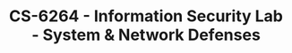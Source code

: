 ---
layout: course
title: CS-6264 - Information Security Lab -  System & Network Defenses
aliases: SND,  ISND,  ISLND
course_id: CS-6264
permalink: /CS-6264/
avg_difficulty: 4.00
avg_rating: 3.40
avg_workload: 19.00
type: course_page
---